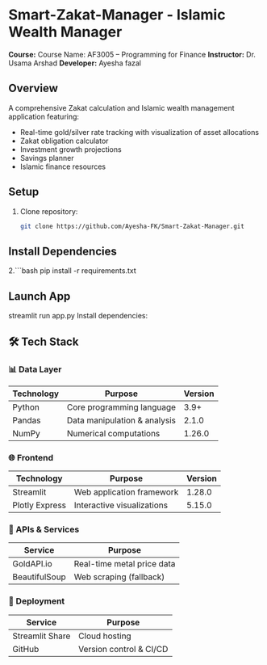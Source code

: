 # Smart-Zakat-Manager - Islamic Wealth Manager

**Course:** Course Name: AF3005 – Programming for Finance
**Instructor:** Dr. Usama Arshad
**Developer:** Ayesha fazal

## Overview
A comprehensive Zakat calculation and Islamic wealth management application featuring:
- Real-time gold/silver rate tracking with visualization of asset allocations
- Zakat obligation calculator
- Investment growth projections
- Savings planner
- Islamic finance resources


## Setup
1. Clone repository:
   ```bash
   git clone https://github.com/Ayesha-FK/Smart-Zakat-Manager.git
   
## Install Dependencies
2.```bash
   pip install -r requirements.txt

## Launch App
streamlit run app.py
Install dependencies:

## 🛠️ Tech Stack

### 📊 Data Layer
| Technology       | Purpose                          | Version |
|------------------|----------------------------------|---------|
| Python          | Core programming language        | 3.9+    |
| Pandas          | Data manipulation & analysis     | 2.1.0   |
| NumPy           | Numerical computations           | 1.26.0  |

### 🌐 Frontend
| Technology       | Purpose                          | Version |
|------------------|----------------------------------|---------|
| Streamlit       | Web application framework        | 1.28.0  |
| Plotly Express  | Interactive visualizations       | 5.15.0  |

### 🔌 APIs & Services
| Service         | Purpose                          |
|------------------|----------------------------------|
| GoldAPI.io      | Real-time metal price data       |
| BeautifulSoup   | Web scraping (fallback)          |

### 🚀 Deployment
| Service         | Purpose                          |
|------------------|----------------------------------|
| Streamlit Share | Cloud hosting                    |
| GitHub          | Version control & CI/CD          |

